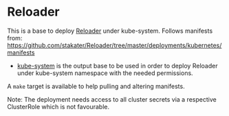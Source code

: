 # Reloader

This is a base to deploy [Reloader](https://github.com/stakater/Reloader) under
kube-system. Follows manifests from:
https://github.com/stakater/Reloader/tree/master/deployments/kubernetes/manifests

- [kube-system](./kube-system) is the output base to be used in order to deploy
Reloader under kube-system namespace with the needed permissions.

A `make` target is available to help pulling and altering manifests.

Note: The deployment needs access to all cluster secrets via a respective
ClusterRole which is not favourable.
